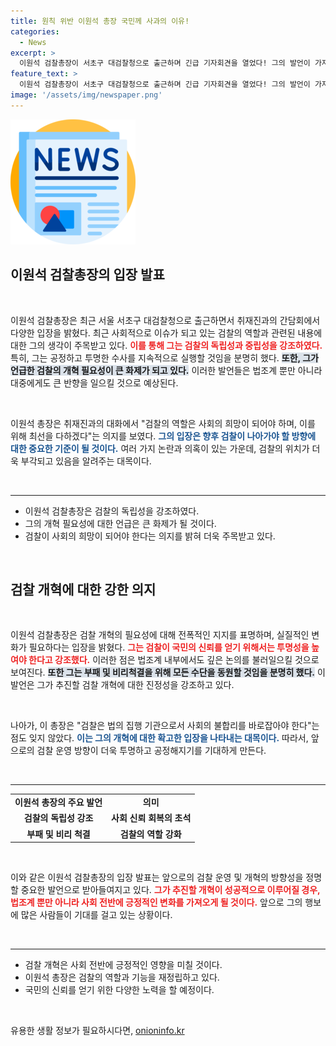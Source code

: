 ```yaml
---
title: 원칙 위반 이원석 총장 국민께 사과의 이유!
categories:
  - News
excerpt: >
  이원석 검찰총장이 서초구 대검찰청으로 출근하며 긴급 기자회견을 열었다! 그의 발언이 가져올 파장을 놓치지 마세요.
feature_text: >
  이원석 검찰총장이 서초구 대검찰청으로 출근하며 긴급 기자회견을 열었다! 그의 발언이 가져올 파장을 놓치지 마세요.
image: '/assets/img/newspaper.png'
---
```


<p><img src="/assets/img/newspaper.png" alt="kimp 속보" /></p>

<h2 data-ke-size="size26">이원석 검찰총장의 입장 발표</h2>

<p data-ke-size="size16">&nbsp;</p>

<p>이원석 검찰총장은 최근 서울 서초구 대검찰청으로 출근하면서 취재진과의 간담회에서 다양한 입장을 밝혔다. 최근 사회적으로 이슈가 되고 있는 검찰의 역할과 관련된 내용에 대한 그의 생각이 주목받고 있다. <b><span style="color: #ee2323;">이를 통해 그는 검찰의 독립성과 중립성을 강조하였다.</span></b> 특히, 그는 공정하고 투명한 수사를 지속적으로 실행할 것임을 분명히 했다. <b><span style="background-color: #21538527;">또한, 그가 언급한 검찰의 개혁 필요성이 큰 화제가 되고 있다.</span></b> 이러한 발언들은 법조계 뿐만 아니라 대중에게도 큰 반향을 일으킬 것으로 예상된다. </p>

<p data-ke-size="size16">&nbsp;</p>

<p>이원석 총장은 취재진과의 대화에서 "검찰의 역할은 사회의 희망이 되어야 하며, 이를 위해 최선을 다하겠다"는 의지를 보였다. <b><span style="color: #1a5490;">그의 입장은 향후 검찰이 나아가야 할 방향에 대한 중요한 기준이 될 것이다.</span></b> 여러 가지 논란과 의혹이 있는 가운데, 검찰의 위치가 더욱 부각되고 있음을 알려주는 대목이다.</p>

<p data-ke-size="size16">&nbsp;</p>

<hr>

<ul>
<li>이원석 검찰총장은 검찰의 독립성을 강조하였다.</li>
<li>그의 개혁 필요성에 대한 언급은 큰 화제가 될 것이다.</li>
<li>검찰이 사회의 희망이 되어야 한다는 의지를 밝혀 더욱 주목받고 있다.</li>
</ul>

<p data-ke-size="size16">&nbsp;</p>

<h2 data-ke-size="size26">검찰 개혁에 대한 강한 의지</h2>

<p data-ke-size="size16">&nbsp;</p>

<p>이원석 검찰총장은 검찰 개혁의 필요성에 대해 전폭적인 지지를 표명하며, 실질적인 변화가 필요하다는 입장을 밝혔다. <b><span style="color: #ee2323;">그는 검찰이 국민의 신뢰를 얻기 위해서는 투명성을 높여야 한다고 강조했다.</span></b> 이러한 점은 법조계 내부에서도 깊은 논의를 불러일으킬 것으로 보여진다. <b><span style="background-color: #21538527;">또한 그는 부패 및 비리척결을 위해 모든 수단을 동원할 것임을 분명히 했다.</span></b> 이 발언은 그가 추진할 검찰 개혁에 대한 진정성을 강조하고 있다.</p>

<p data-ke-size="size16">&nbsp;</p>

<p>나아가, 이 총장은 "검찰은 법의 집행 기관으로서 사회의 불합리를 바로잡아야 한다"는 점도 잊지 않았다. <b><span style="color: #1a5490;">이는 그의 개혁에 대한 확고한 입장을 나타내는 대목이다.</span></b> 따라서, 앞으로의 검찰 운영 방향이 더욱 투명하고 공정해지기를 기대하게 만든다.</p>

<p data-ke-size="size16">&nbsp;</p>

<hr>

<table style="width:100%; border-collapse: collapse;">
  <tr>
    <td style="text-align: center; height: 17px;"><b>이원석 총장의 주요 발언</b></td>
    <td style="text-align: center; height: 17px;"><b>의미</b></td>
  </tr>
  <tr>
    <td style="text-align: center; height: 17px;"><b>검찰의 독립성 강조</b></td>
    <td style="text-align: center; height: 17px;"><b>사회 신뢰 회복의 초석</b></td>
  </tr>
  <tr>
    <td style="text-align: center; height: 17px;"><b>부패 및 비리 척결</b></td>
    <td style="text-align: center; height: 17px;"><b>검찰의 역할 강화</b></td>
  </tr>
</table>

<p data-ke-size="size16">&nbsp;</p>

<p>이와 같은 이원석 검찰총장의 입장 발표는 앞으로의 검찰 운영 및 개혁의 방향성을 정명할 중요한 발언으로 받아들여지고 있다. <b><span style="color: #ee2323;">그가 추진할 개혁이 성공적으로 이루어질 경우, 법조계 뿐만 아니라 사회 전반에 긍정적인 변화를 가져오게 될 것이다.</span></b> 앞으로 그의 행보에 많은 사람들이 기대를 걸고 있는 상황이다.</p>

<p data-ke-size="size16">&nbsp;</p>

<hr>

<ul>
<li>검찰 개혁은 사회 전반에 긍정적인 영향을 미칠 것이다.</li>
<li>이원석 총장은 검찰의 역할과 기능을 재정립하고 있다.</li>
<li>국민의 신뢰를 얻기 위한 다양한 노력을 할 예정이다.</li>
</ul>

<p data-ke-size="size16">&nbsp;</p>
유용한 생활 정보가 필요하시다면, <a href="https://onioninfo.kr" rel="dofollow">onioninfo.kr</a>


